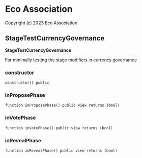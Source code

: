 # Eco Association

Copyright (c) 2023 Eco Association

## StageTestCurrencyGovernance

**StageTestCurrencyGovernance**

For minimally testing the stage modifiers in currency governance

### constructor

```solidity
constructor() public
```

### inProposePhase

```solidity
function inProposePhase() public view returns (bool)
```

### inVotePhase

```solidity
function inVotePhase() public view returns (bool)
```

### inRevealPhase

```solidity
function inRevealPhase() public view returns (bool)
```

